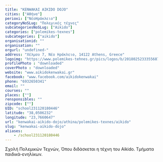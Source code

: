 ```yaml
---
title: "KENWAKAI AIKIDO DOJO"
cities: ["Αθήνα"]
perioxi: ["ΝέοΗράκλειο"]
categoryNoSLug: "Πολεμικές τέχνες"
subcategoriesNoSLug: ["Aikido"]
categories: ["polemikes-texnes"]
subcategories: ["aikido"]
organisationid: ""
organisation: ""
orgurl: "undefined-"
address: "Χέλμου 7, Νέο Ηράκλειο, 14122 Athens, Greece"
logoimg: "https://www.polemikes-tehnes.gr/pics/logos/b/2018025233355687.jpg"
profilePhoto : "downloaded"
coverPhoto : "downloaded"
website: "www.aikidokenwakai.gr"
facebook: "www.facebook.com/aikidokenwakai"
phone: "6932650341"
email: ""
courses: ""
places: [""]
rensponsibles: ""
zipcode: [""]
UID: "school231120180446"
latitude: "38,0506232"
longitude: "23,7660647"
url: "kenwakai-aikido-dojo/athina/polemikes-texnes/aikido"
slug: "kenwakai-aikido-dojo"
aliases:
    - /school231120180446
---
```



Σχολή Πολεμικών Τεχνών, Όπου διδάσκεται η τέχνη του Aikido. Τμήματα παιδικά-ενηλίκων.

